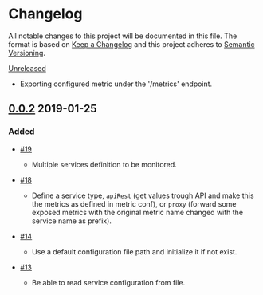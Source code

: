 # Changelog 
All notable changes to this project will be documented in this file.
The format is based on [Keep a Changelog](http://www.keepachangelog.com/en/1.0.0/) and this project adheres to [Semantic Versioning](http://www.semver.org/spec/v2.0.0.html).

[Unreleased](https://github.com/skycoin/skycoin/compare/master...develop)
- Exporting configured metric under the '/metrics' endpoint.


## [0.0.2](https://github.com/simelo/rexporter/releases...) 2019-01-25

### Added
 * [\#19](https://github.com/simelo/rextporter/issues/19)
   - Multiple services definition to be monitored.

 * [\#18](https://github.com/simelo/rextporter/issues/18)
   - Define a service type, `apiRest` (get values trough API and make this the metrics as defined in metric conf), or `proxy` (forward some exposed metrics with the original metric name changed with the service name as prefix).

 * [\#14](https://github.com/simelo/rextporter/issues/14)
   - Use a default configuration file path and initialize it if not exist.
   
 * [\#13](https://github.com/simelo/rextporter/issues/13)
   - Be able to read service configuration from file.

